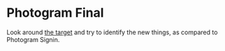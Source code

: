 # Photogram Final

Look around [the target](http://photogram-final.matchthetarget.com/) and try to identify the new things, as compared to Photogram Signin.



